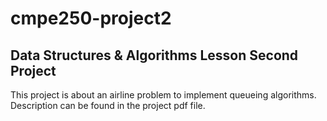 # cmpe250-project2
## Data Structures &amp; Algorithms Lesson Second Project

This project is about an airline problem to implement queueing algorithms. Description can be found in the project pdf file.
